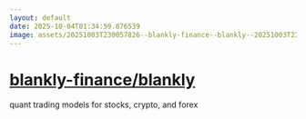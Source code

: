 ```yaml
---
layout: default
date: 2025-10-04T01:34:59.876539
image: assets/20251003T230057826--blankly-finance--blankly--20251003T230614178--cropped.png
---
```


# [blankly-finance/blankly](https://github.com/blankly-finance/blankly)

quant trading models for stocks, crypto, and forex
